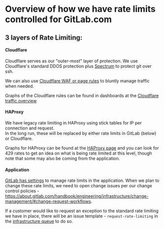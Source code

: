 # Overview of how we have rate limits controlled for GitLab.com

## 3 layers of Rate Limiting:

#### Cloudflare

Cloudflare serves as our "outer-most" layer of protection.   We use Cloudflare's standard DDOS protection plus [Spectrum](https://www.cloudflare.com/products/cloudflare-spectrum/) to protect git over ssh.

We can also use [Cloudflare WAF or page rules](https://gitlab.com/gitlab-com/runbooks/-/blob/master/docs/cloudflare/managing-traffic.md) to bluntly manage traffic when needed. 

Graphs of the Cloudflare rules can be found in dashboards at the [Cloudflare traffic overview](https://dashboards.gitlab.net/d/sPqgMv9Zk/cloudflare-traffic-overview?orgId=1&refresh=30s)

#### HAProxy

We have legacy rate limiting in HAProxy using stick tables for IP per connection and request.  
In the long run, these will be replaced by either rate limits in GitLab (below) or Cloudflare.

Graphs for HAProxy can be found at the [HAProxy page](https://dashboards.gitlab.net/d/ZOOh_aNik/haproxy?orgId=1&refresh=5m) and you can look for 429 rates to get an idea on what is being rate limited at this level, though note that some may also be coming from the application.

#### Application

[GitLab has settings](https://docs.gitlab.com/ee/security/rate_limits.html) to manage rate limits in the application.  When we plan to change these rate limits, we need to open change issues per our change control policies - https://about.gitlab.com/handbook/engineering/infrastructure/change-management/#change-request-workflows.

If a customer would like to request an exception to the standard rate limiting we have in place, there will be an issue template - `request-rate-limiting` in the [infrastructure queue](https://gitlab.com/gitlab-com/gl-infra/infrastructure/-/issues) to do so.

